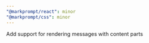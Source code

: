 ```yaml
---
"@markprompt/react": minor
"@markprompt/css": minor
---
```


Add support for rendering messages with content parts
